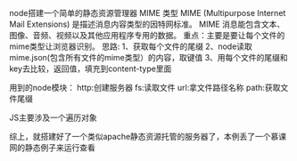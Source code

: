 node搭建一个简单的静态资源管理器
MIME 类型
MIME (Multipurpose Internet Mail Extensions) 是描述消息内容类型的因特网标准。
MIME 消息能包含文本、图像、音频、视频以及其他应用程序专用的数据。
重点：主要是要让每个文件的mime类型让浏览器识别。
思路:
1、获取每个文件的尾缀
2、node读取mime.json(包含所有文件的mime类型）的内容，取键值
3、用每个文件的尾缀和key去比较，返回值，填充到content-type里面

用到的node模块：
http:创建服务器
fs:读取文件
url:拿文件路径名称
path:获取文件尾缀

JS主要涉及一个遍历对象

综上，就搭建好了一个类似apache静态资源托管的服务器了，本例丢了一个慕课网的静态例子来运行查看